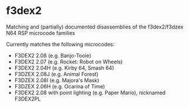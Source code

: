 # f3dex2
Matching and (partially) documented disassemblies of the f3dex2/f3dzex N64 RSP microcode families

Currently matches the following microcodes:
* F3DEX2 2.08  (e.g. Banjo-Tooie)
* F3DEX2 2.07  (e.g. Rocket: Robot on Wheels)
* F3DEX2 2.04H (e.g. Kirby 64, Smash 64)
* F3DZEX 2.08J (e.g. Animal Forest)
* F3DZEX 2.08I (e.g. Majora's Mask)
* F3DZEX 2.06H (e.g. Ocarina of Time)
* F3DEX2 2.08 with point lighting (e.g. Paper Mario), nicknamed F3DEX2PL
